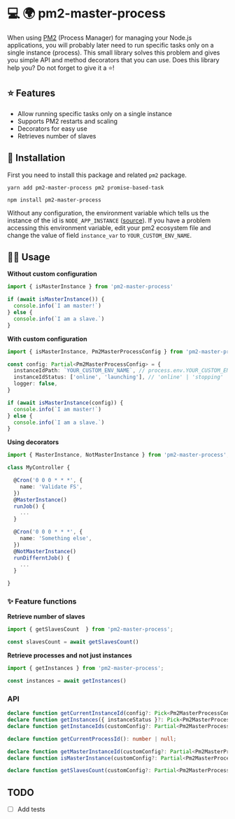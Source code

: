 # 💻 🌍 pm2-master-process

When using [PM2](https://github.com/Unitech/pm2) (Process Manager) for managing your Node.js applications,
you will probably later need to run specific tasks only on a single instance (process). This small library solves
this problem and gives you simple API and method decorators that you can use.
Does this library help you? Do not forget to give it a ⭐️!

## ⭐️ Features

- Allow running specific tasks only on a single instance
- Supports PM2 restarts and scaling
- Decorators for easy use
- Retrieves number of slaves 

## 🚀 Installation

First you need to install this package and related `pm2` package.

```
yarn add pm2-master-process pm2 promise-based-task
```
```
npm install pm2-master-process
```


Without any configuration, the environment variable which tells us the instance of the id is `NODE_APP_INSTANCE` ([source](https://pm2.keymetrics.io/docs/usage/environment/)).
If you have a problem accessing this environment variable, edit your pm2 ecosystem file and change the value of field `instance_var` to `YOUR_CUSTOM_ENV_NAME`.

## 🤘🏻 Usage

**Without custom configuration**

```typescript
import { isMasterInstance } from 'pm2-master-process'

if (await isMasterInstance()) {
  console.info(`I am master!`)
} else {
  console.info(`I am a slave.`)
}
```

**With custom configuration**
```typescript
import { isMasterInstance, Pm2MasterProcessConfig } from 'pm2-master-process'

const config: Partial<Pm2MasterProcessConfig> = {
  instanceIdPath: `YOUR_CUSTOM_ENV_NAME`, // process.env.YOUR_CUSTOM_ENV_NAME
  instanceIdStatus: ['online', 'launching'], // 'online' | 'stopping' | 'stopped' | 'launching' | 'errored' | 'one-launch-status', default is ['online'] 
  logger: false,
}

if (await isMasterInstance(config)) {
  console.info(`I am master!`)
} else {
  console.info(`I am a slave.`)
}
```

**Using decorators**

```typescript
import { MasterInstance, NotMasterInstance } from 'pm2-master-process';

class MyController {

  @Cron('0 0 0 * * *', {
    name: 'Validate FS',
  })
  @MasterInstance()
  runJob() {
    ...
  }

  @Cron('0 0 0 * * *', {
    name: 'Something else',
  })
  @NotMasterInstance()
  runDifferntJob() {
    ...
  }

}
```

### ✨ Feature functions

**Retrieve number of slaves**

```typescript
import { getSlavesCount  } from 'pm2-master-process';

const slavesCount = await getSlavesCount()
```

**Retrieve processes and not just instances**

```typescript
import { getInstances } from 'pm2-master-process';

const instances = await getInstances()
```

### API

```typescript
declare function getCurrentInstanceId(config?: Pick<Pm2MasterProcessConfig, 'instanceIdPath'>): number | null;
declare function getInstances({ instanceStatus }?: Pick<Pm2MasterProcessConfig, 'instanceStatus'>): Promise<ProcessDescription[]>;
declare function getInstanceIds(customConfig?: Partial<Pm2MasterProcessConfig>): Promise<number[]>;

declare function getCurrentProcessId(): number | null;

declare function getMasterInstanceId(customConfig?: Partial<Pm2MasterProcessConfig>): Promise<number | null>;
declare function isMasterInstance(customConfig?: Partial<Pm2MasterProcessConfig>): Promise<boolean>;

declare function getSlavesCount(customConfig?: Partial<Pm2MasterProcessConfig>): Promise<number>;
```

## TODO

- [ ] Add tests
